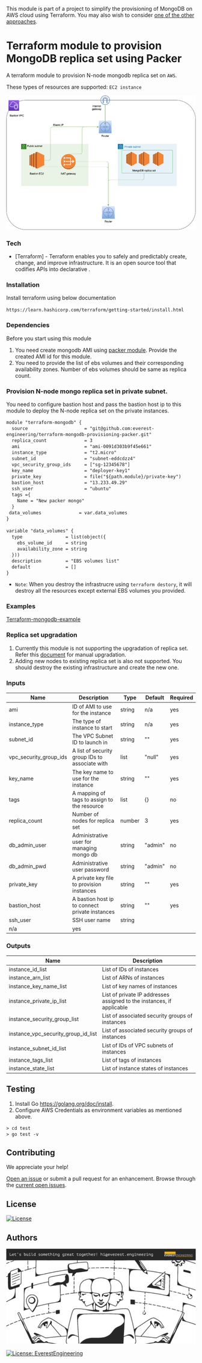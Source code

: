 This module is part of a project to simplify the provisioning of MongoDB on AWS cloud using Terraform. You may also wish to consider [one of the other approaches](https://github.com/everest-engineering/terraform-mongodb-provisioning).

# Terraform module to provision MongoDB replica set using Packer

A terraform module to provision N-node mongodb replica set on `AWS`.

These types of resources are supported:
`EC2 instance`

![MongoDB on Packer EC2 Instances](images/Mongo-Packer.png)

### Tech

- [Terraform] - Terraform enables you to safely and predictably create, change, and improve infrastructure. It is an open source tool that codifies APIs into declarative .

### Installation

Install terraform using below documentation

`https://learn.hashicorp.com/terraform/getting-started/install.html`

### Dependencies

Before you start using this module
1. You need create mongodb AMI using [packer module](https://github.com/everest-engineering/terraform-mongodb-provisioning-packer/tree/master/packer). Provide the created AMI id for this module.
2. You need to provide the list of ebs volumes and their corresponding availability zones. Number of ebs volumes should be same as replica count.

### Provision N-node mongo replica set in private subnet.

You need to configure bastion host and pass the bastion host ip to this module to deploy the N-node replica set on the private instances.

```hcl-terraform
module "terraform-mongodb" {
  source                     = "git@github.com:everest-engineering/terraform-mongodb-provisioning-packer.git"
  replica_count              = 3
  ami                        = "ami-0091d303b9f45e661"
  instance_type              = "t2.micro"
  subnet_id                  = "subnet-eddcdzz4"
  vpc_security_group_ids     = ["sg-12345678"]
  key_name                   = "deployer-key1"
  private_key                = file("${path.module}/private-key")
  bastion_host               = "13.233.49.29"
  ssh_user                   = "ubuntu"
  tags ={
    Name = "New packer mongo"
  }
 data_volumes              = var.data_volumes
}

variable "data_volumes" {
  type                = list(object({
    ebs_volume_id     = string
    availability_zone = string
  }))
  description         = "EBS volumes list"
  default             = []
}
```
* `Note`: When you destroy the infrastrucre using `terraform destory`, it will destroy all the resources except external EBS volumes you provided.

### Examples

[Terraform-mongodb-example](examples)


### Replica set upgradation

1. Currently this module is not supporting the upgradation of replica set. Refer this [document](https://docs.mongodb.com/manual/release-notes/4.0-upgrade-replica-set/) for manual upgradation.
2. Adding new nodes to existing replica set is also not supported. You should destroy the existing infrastructure and create the new one.


### Inputs

| Name                        | Description                                             | Type   | Default      | Required |
| --------------------------- | ------------------------------------------------------- | ------ | ------------ | -------- |
| ami                         | ID of AMI to use for the instance                       | string | n/a          | yes      |
| instance_type               | The type of instance to start                           | string | n/a          | yes      |
| subnet_id                   | The VPC Subnet ID to launch in                          | string | ""           | yes      |
| vpc_security_group_ids      | A list of security group IDs to associate with          | list   | "null"       | yes      |
| key_name                    | The key name to use for the instance                    | string | ""           | yes      |
| tags                        | A mapping of tags to assign to the resource             | list   | {}           | no       |
| replica_count               | Number of nodes for replica set                         | number | 3            | yes      |
| db_admin_user               | Administrative user for managing mongo db               | string | "admin"      | no       |
| db_admin_pwd                | Administrative user password                            | string | "admin"      | no       |
| private_key                 | A private key file to provision instances               | string | ""           | yes      |
| bastion_host                | A bastion host ip to connect private instances          | string | ""           | yes      |
| ssh_user                    | SSH user name                                           | string
| n/a          | yes      |

### Outputs

| Name                                 | Description                                                           |
| ------------------------------------ | --------------------------------------------------------------------  |
| instance_id_list                     | List of IDs of instances                                              |
| instance_arn_list                    | List of ARNs of instances                                             |
| instance_key_name_list               | List of key names of instances                                        |
| instance_private_ip_list             | List of private IP addresses assigned to the instances, if applicable |
| instance_security_group_list         | List of associated security groups of instances                       |
| instance_vpc_security_group_id_list  | List of associated security groups of instances                       |
| instance_subnet_id_list              | List of IDs of VPC subnets of instances                               |
| instance_tags_list                   | List of tags of instances                                             |
| instance_state_list                  | List of instance states of instances                                  |



## Testing

1. Install Go https://golang.org/doc/install.
2. Configure AWS Credentials as environment variables as mentioned above.

```shell script
> cd test
> go test -v
```

## Contributing

We appreciate your help!

[Open an issue](https://github.com/everest-engineering/terraform-mongodb-provisioning-packer/issues/new) or submit a pull request for an enhancement.
Browse through the
[current open issues](https://github.com/everest-engineering/terraform-mongodb-provisioning-packer/issues).

## License

[![License](https://img.shields.io/badge/License-Apache%202.0-blue.svg)](https://opensource.org/licenses/Apache-2.0)

## Authors

[![Everest Banner](images/banner.png)](https://everest.engineering)

[![License: EverestEngineering](https://img.shields.io/badge/Copyright%20%C2%A9-EVERESTENGINEERING-blue)](https://everest.engineering)
